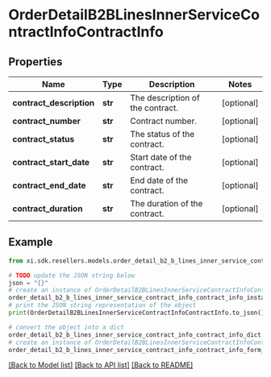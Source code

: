 # OrderDetailB2BLinesInnerServiceContractInfoContractInfo


## Properties

Name | Type | Description | Notes
------------ | ------------- | ------------- | -------------
**contract_description** | **str** | The description of the contract. | [optional] 
**contract_number** | **str** | Contract number. | [optional] 
**contract_status** | **str** | The status of the contract. | [optional] 
**contract_start_date** | **str** | Start date of the contract. | [optional] 
**contract_end_date** | **str** | End date of the contract. | [optional] 
**contract_duration** | **str** | The duration of the contract. | [optional] 

## Example

```python
from xi.sdk.resellers.models.order_detail_b2_b_lines_inner_service_contract_info_contract_info import OrderDetailB2BLinesInnerServiceContractInfoContractInfo

# TODO update the JSON string below
json = "{}"
# create an instance of OrderDetailB2BLinesInnerServiceContractInfoContractInfo from a JSON string
order_detail_b2_b_lines_inner_service_contract_info_contract_info_instance = OrderDetailB2BLinesInnerServiceContractInfoContractInfo.from_json(json)
# print the JSON string representation of the object
print(OrderDetailB2BLinesInnerServiceContractInfoContractInfo.to_json())

# convert the object into a dict
order_detail_b2_b_lines_inner_service_contract_info_contract_info_dict = order_detail_b2_b_lines_inner_service_contract_info_contract_info_instance.to_dict()
# create an instance of OrderDetailB2BLinesInnerServiceContractInfoContractInfo from a dict
order_detail_b2_b_lines_inner_service_contract_info_contract_info_form_dict = order_detail_b2_b_lines_inner_service_contract_info_contract_info.from_dict(order_detail_b2_b_lines_inner_service_contract_info_contract_info_dict)
```
[[Back to Model list]](../README.md#documentation-for-models) [[Back to API list]](../README.md#documentation-for-api-endpoints) [[Back to README]](../README.md)


